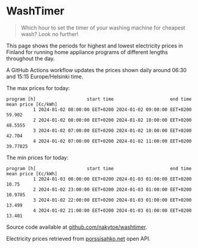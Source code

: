 
# WashTimer

> Which hour to set the timer of your washing machine for cheapest wash? Look no further!

This page shows the periods for highest and lowest electricity prices in Finland 
for running home appliance programs of different lengths throughout the day. 

A GitHub Actions workflow updates the prices shown daily around 06:30 and 15:15 Europe/Helsinki time.

The max prices for today:

	program [h]                   start time                     end time mean price [€c/kWh]
	          1 2024-01-02 08:00:00 EET+0200 2024-01-02 09:00:00 EET+0200              59.902
	          2 2024-01-02 08:00:00 EET+0200 2024-01-02 10:00:00 EET+0200             48.5555
	          3 2024-01-02 07:00:00 EET+0200 2024-01-02 10:00:00 EET+0200              42.704
	          4 2024-01-02 07:00:00 EET+0200 2024-01-02 11:00:00 EET+0200            39.77825

The min prices for today:

	program [h]                   start time                     end time mean price [€c/kWh]
	          1 2024-01-03 00:00:00 EET+0200 2024-01-03 01:00:00 EET+0200               10.75
	          2 2024-01-02 23:00:00 EET+0200 2024-01-03 01:00:00 EET+0200             10.9785
	          3 2024-01-02 22:00:00 EET+0200 2024-01-03 01:00:00 EET+0200              13.499
	          4 2024-01-02 21:00:00 EET+0200 2024-01-03 01:00:00 EET+0200              13.401


Source code available at [github.com/nakytoe/washtimer](https://github.com/nakytoe/washtimer).

Electricity prices retrieved from [porssisahko.net](https://porssisahko.net/api) open API.
